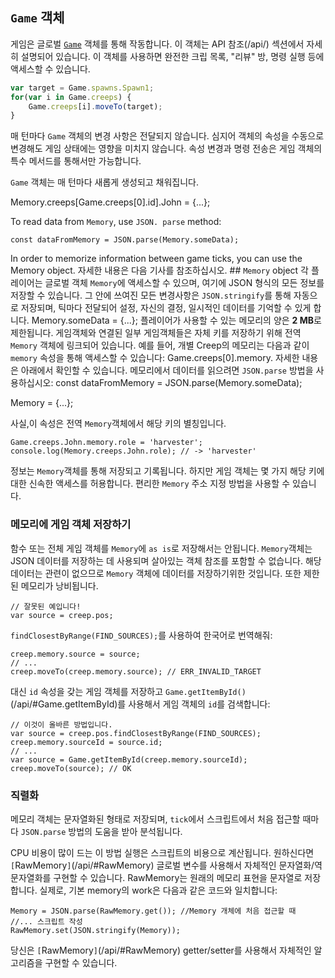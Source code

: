 ## `Game` 객체

게임은 글로벌 [`Game`](/api/#Game) 객체를 통해 작동합니다. 이 객체는 API 참조(/api/) 섹션에서 자세히 설명되어 있습니다. 이 객체를 사용하면 완전한 크립 목록, "리뷰" 방, 명령 실행 등에 액세스할 수 있습니다.

```javascript
var target = Game.spawns.Spawn1;
for(var i in Game.creeps) {
    Game.creeps[i].moveTo(target);
}  
```

매 턴마다 `Game` 객체의 변경 사항은 전달되지 않습니다. 심지어 객체의 속성을 수동으로 변경해도 게임 상태에는 영향을 미치지 않습니다. 속성 변경과 명령 전송은 게임 객체의 특수 메서드를 통해서만 가능합니다.

`Game` 객체는 매 턴마다 새롭게 생성되고 채워집니다.

Memory.creeps[Game.creeps[0].id].John = {...};

To read data from `Memory`, use `JSON. parse` method:

    const dataFromMemory = JSON.parse(Memory.someData);

In order to memorize information between game ticks, you can use the Memory object. 자세한 내용은 다음 기사를 참조하십시오. ## `Memory` object
각 플레이어는 글로벌 객체 `Memory`에 액세스할 수 있으며, 여기에 JSON 형식의 모든 정보를 저장할 수 있습니다. 그 안에 쓰여진 모든 변경사항은 `JSON.stringify`를 통해 자동으로 저장되며, 틱마다 전달되어 설정, 자신의 결정, 일시적인 데이터를 기억할 수 있게 합니다.
    Memory.someData = {...};
플레이어가 사용할 수 있는 메모리의 양은 **2 MB**로 제한됩니다.
게임객체와 연결된 일부 게임객체들은 자체 키를 저장하기 위해 전역 `Memory` 객체에 링크되어 있습니다. 예를 들어, 개별  Creep의 메모리는 다음과 같이 `memory` 속성을 통해 액세스할 수 있습니다:
    Game.creeps[0].memory. 자세한 내용은 아래에서 확인할 수 있습니다. 메모리에서 데이터를 읽으려면 `JSON.parse` 방법을 사용하십시오:
    const dataFromMemory = JSON.parse(Memory.someData);

Memory = {...};

사실,이 속성은 전역 `Memory`객체에서 해당 키의 별칭입니다.

```
Game.creeps.John.memory.role = 'harvester';
console.log(Memory.creeps.John.role); // -> 'harvester'
```

정보는 `Memory`객체를 통해 저장되고 기록됩니다. 하지만 게임 객체는 몇 가지 해당 키에 대한 신속한 액세스를 허용합니다. 편리한 `Memory` 주소 지정 방법을 사용할 수 있습니다.

### 메모리에 게임 객체 저장하기

함수 또는 전체 게임 객체를 `Memory`에 `as is`로 저장해서는 안됩니다. `Memory`객체는 JSON 데이터를 저장하는 데 사용되며 살아있는 객체 참조를 포함할 수 없습니다. 해당 데이터는 관련이 없으므로 `Memory` 객체에 데이터를 저장하기위한 것입니다. 또한 제한된 메모리가 낭비됩니다.

```
// 잘못된 예입니다!
var source = creep.pos;
```

`findClosestByRange(FIND_SOURCES);`를 사용하여 한국어로 번역해줘:

```
creep.memory.source = source;
// ...  
creep.moveTo(creep.memory.source); // ERR_INVALID_TARGET
```
대신 `id` 속성을 갖는 게임 객체를 저장하고 `Game.getItemById()` (/api/#Game.getItemById)를 사용해서 게임 객체의 `id`를 검색합니다:

```
// 이것이 올바른 방법입니다.
var source = creep.pos.findClosestByRange(FIND_SOURCES);
creep.memory.sourceId = source.id;
// ... 
var source = Game.getItemById(creep.memory.sourceId);
creep.moveTo(source); // OK
```
### 직렬화

메모리 객체는 문자열화된 형태로 저장되며, `tick`에서 스크립트에서 처음 접근할 때마다 `JSON.parse` 방법의 도움을 받아 분석됩니다.

CPU 비용이 많이 드는 이 방법 실행은 스크립트의 비용으로 계산됩니다. 원하신다면 `[`RawMemory`]`(/api/#RawMemory) 글로벌 변수를 사용해서 자체적인 문자열화/역문자열화를 구현할 수 있습니다. RawMemory는 원래의 메모리 표현을 문자열로 저장합니다. 실제로, 기본 memory의 work은 다음과 같은 코드와 일치합니다:

    Memory = JSON.parse(RawMemory.get()); //Memory 개체에 처음 접근할 때
    //... 스크립트 작성
    RawMemory.set(JSON.stringify(Memory));

당신은 `[`RawMemory`]`(/api/#RawMemory) getter/setter를 사용해서 자체적인 알고리즘을 구현할 수 있습니다.